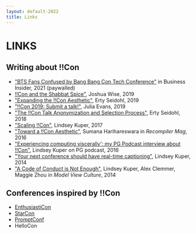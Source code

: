 ```yaml
---
layout: default-2022
title: Links
---
```

# LINKS
## Writing about !!Con
* ["BTS Fans Confused by Bang Bang Con Tech Conference"](https://www.businessinsider.com/bts-fans-butter-tech-conference-same-name-bang-bang-con-2021-5) in Business Insider, 2021 (paywalled)
* [!!Con and the Shabbat Spice"](https://joshua0.dreamwidth.org/70110.html), Joshua Wise, 2019
* ["Expanding the !!Con Aesthetic"](https://organicdonut.com/2019/01/expanding-the-con-aesthetic/), Erty Seidohl, 2019
* ["!!Con 2019: Submit a talk!"](https://jvns.ca/blog/2019/02/16/--con-2019--submit-a-talk-/), Julia Evans, 2019
* ["The !!Con Talk Anonymization and Selection Process"](https://organicdonut.com/2018/03/the-con-talk-anonymization-and-selection-process/), Erty Seidohl, 2018
* ["Scaling !!Con"](https://web.archive.org/web/20190316212050/http://composition.al/blog/2017/03/31/scaling-bangbangcon/), Lindsey Kuper, 2017
* ["Toward a !!Con Aesthetic"](https://recompilermag.com/issues/extras/toward-a-bangbangcon-aesthetic/), Sumana Harihareswara in _Recompiler Mag_, 2016
* ["Experiencing computing viscerally': my PG Podcast interview about !!Con"](https://web.archive.org/web/20190407072455/http://composition.al/blog/2016/08/31/experiencing-computing-viscerally-my-pg-podcast-interview-about-bangbangcon), Lindsey Kuper on PG podcast, 2016
* ["Your next conference should have real-time captioning"](https://web.archive.org/web/20190623154956/http://composition.al/blog/2014/05/31/your-next-conference-should-have-real-time-captioning/), Lindsey Kuper, 2014
* ["A Code of Conduct is Not Enough"](https://modelviewculture.com/pieces/a-code-of-conduct-is-not-enough), Lindsey Kuper, Alex Clemmer, Maggie Zhou in _Model View Culture_, 2014

## Conferences inspired by !!Con
* [EnthusiastiCon](https://www.enthusiasticon.de/)
* [StarCon](https://starcon.io/)
* [PromptConf](https://web.archive.org/web/20190611205928/http://promptconf.com/)
* HelloCon
